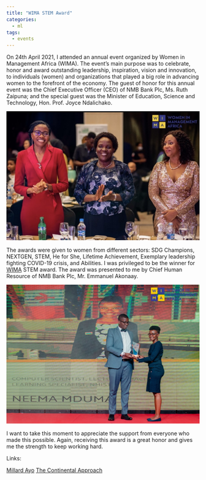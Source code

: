 ```yaml
---
title: "WIMA STEM Award"
categories:
  - ml
tags:
  - events
---
```

On 24th April 2021, I attended an annual event organized by Women in Management Africa (WIMA). The event’s main purpose was to celebrate, honor and award outstanding leadership, inspiration, vision and innovation, to individuals (women) and organizations that played a big role in advancing women to the forefront of the economy. The guest of honor for this annual event was the Chief Executive Officer (CEO) of NMB Bank Plc, Ms. Ruth Zaipuna; and the special guest was the Minister of Education, Science and Technology, Hon. Prof. Joyce Ndalichako.

<img src="/assets/images/wima1.jpg" class="align-center" alt="">  

The awards were given to women from different sectors: SDG Champions, NEXTGEN, STEM, He for She, Lifetime Achievement, Exemplary leadership fighting COVID-19 crisis, and Abilities. I was privileged to be the winner for [WIMA](https://wima.co.tz/wima-awards.php) STEM award. The award was presented to me by Chief Human Resource of NMB Bank Plc, Mr. Emmanuel Akonaay.

<img src="/assets/images/wima2.jpg" class="align-center" alt="">  

I want to take this moment to appreciate the support from everyone who made this possible. Again, receiving this award is a great honor and gives me the strength to keep working hard.

Links:

[Millard Ayo](https://youtu.be/DIjSd-mbSGY)
[The Continental Approach](https://www.thecontinentalapproach.com/300seconds-neema)
